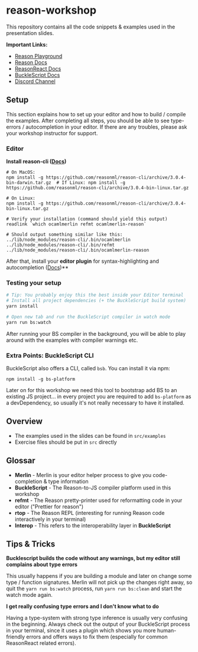 # reason-workshop

This repository contains all the code snippets & examples used in the
presentation slides.

**Important Links:**

- [Reason Playground](https://reasonml.github.io/en/try.html)
- [Reason Docs](https://reasonml.github.io/docs/en/quickstart-javascript.html)
- [ReasonReact Docs](https://reasonml.github.io/reason-react/)
- [BuckleScript Docs](https://bucklescript.github.io/docs/en/installation.html)
- [Discord Channel](https://discord.gg/reasonml)

## Setup

This section explains how to set up your editor and how to build /
compile the examples.  After completing all steps, you should be able
to see type-errors / autocompletion in your editor. If there are any
troubles, please ask your workshop instructor for support.

### Editor

**Install reason-cli ([Docs](https://reasonml.github.io/docs/en/global-installation.html#recommended-through-npm-yarn))**

```
# On MacOS:
npm install -g https://github.com/reasonml/reason-cli/archive/3.0.4-bin-darwin.tar.gz  # If Linux: npm install -g https://github.com/reasonml/reason-cli/archive/3.0.4-bin-linux.tar.gz

# On Linux:
npm install -g https://github.com/reasonml/reason-cli/archive/3.0.4-bin-linux.tar.gz

# Verify your installation (command should yield this output)
readlink `which ocamlmerlin refmt ocamlmerlin-reason`

# Should output something similar like this:
../lib/node_modules/reason-cli/.bin/ocamlmerlin
../lib/node_modules/reason-cli/.bin/refmt
../lib/node_modules/reason-cli/.bin/ocamlmerlin-reason
```

After that, install your **editor plugin** for syntax-highlighting and
autocompletion
([Docs](https://reasonml.github.io/docs/en/editor-plugins.html#officially-supported-editors))**


### Testing your setup

```sh
# Tip: You probably enjoy this the best inside your Editor terminal
# Install all project dependencies (+ the BuckleScript build system)
yarn install

# Open new tab and run the BuckleScript compiler in watch mode
yarn run bs:watch
```

After running your BS compiler in the background, you will be able to
play around with the examples with compiler warnings etc.


### Extra Points: BuckleScript CLI

BuckleScript also offers a CLI, called `bsb`. You can install it via npm:

```
npm install -g bs-platform
```

Later on for this workshop we need this tool to bootstrap add BS to an existing JS project... in every project you are required to add `bs-platform` as a
devDependency, so usually it's not really necessary to have it installed.

## Overview

- The examples used in the slides can be found in `src/examples`
- Exercise files should be put in `src` directly

## Glossar

- **Merlin** - Merlin is your editor helper process to give you code-completion & type information
- **BuckleScript** - The Reason-to-JS compiler platform used in this workshop
- **refmt** - The Reason pretty-printer used for reformatting code in your editor ("Prettier for reason")
- **rtop** - The Reason REPL (interesting for running Reason code interactively in your terminal)
- **Interop** - This refers to the interoperability layer in **BuckleScript**

## Tips & Tricks

**Bucklescript builds the code without any warnings, but my editor still complains about type errors**

This usually happens if you are building a module and later on change
some type / function signatures. Merlin will not pick up the changes
right away, so quit the `yarn run bs:watch` process, run `yarn run
bs:clean` and start the watch mode again.

**I get really confusing type errors and I don't know what to do**

Having a type-system with strong type inference is usually very
confusing in the beginning. Always check out the output of your
BuckleScript process in your terminal, since it uses a plugin which
shows you more human-friendly errors and offers ways to fix them
(especially for common ReasonReact related errors).
